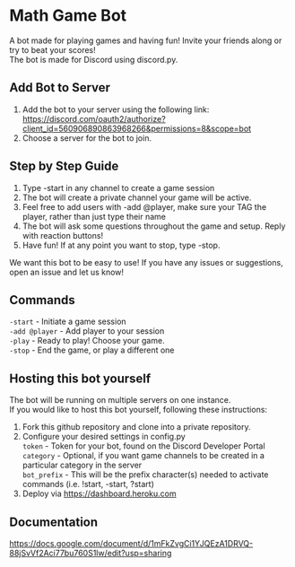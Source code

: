 # Math Game Bot

A bot made for playing games and having fun! Invite your friends along or try to beat your scores!<br />
The bot is made for Discord using discord.py.<br />

## Add Bot to Server

1. Add the bot to your server using the following link:<br />
https://discord.com/oauth2/authorize?client_id=560906890863968266&permissions=8&scope=bot<br />
2. Choose a server for the bot to join.<br />

## Step by Step Guide

1. Type -start in any channel to create a game session<br />
2. The bot will create a private channel your game will be active.<br />
3. Feel free to add users with -add @player, make sure your TAG the player, rather than just type their name<br />
4. The bot will ask some questions throughout the game and setup. Reply with reaction buttons!<br />
5. Have fun! If at any point you want to stop, type -stop.<br />

We want this bot to be easy to use! If you have any issues or suggestions, open an issue and let us know!<br />

## Commands

`-start` - Initiate a game session<br />
`-add @player` - Add player to your session<br />
`-play` - Ready to play! Choose your game.<br />
`-stop` - End the game, or play a different one<br />

## Hosting this bot yourself
The bot will be running on multiple servers on one instance.<br />
If you would like to host this bot yourself, following these instructions:<br />

1. Fork this github repository and clone into a private repository.<br />
2. Configure your desired settings in config.py<br />
    `token` - Token for your bot, found on the Discord Developer Portal<br />
    `category` - Optional, if you want game channels to be created in a particular category in the server<br />
    `bot_prefix` - This will be the prefix character(s) needed to activate commands (i.e. !start, -start, ?start)<br />
3. Deploy via https://dashboard.heroku.com

## Documentation

https://docs.google.com/document/d/1mFkZvgCi1YJQEzA1DRVQ-88jSvVf2Aci77bu760S1lw/edit?usp=sharing

